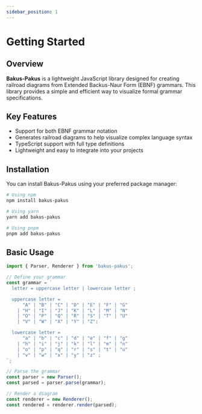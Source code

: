 ```yaml
---
sidebar_position: 1
---
```


# Getting Started

## Overview

**Bakus-Pakus** is a lightweight JavaScript library designed for creating railroad diagrams from Extended Backus-Naur Form (EBNF) grammars. This library provides a simple and efficient way to visualize formal grammar specifications.

## Key Features

- Support for both EBNF grammar notation
- Generates railroad diagrams to help visualize complex language syntax
- TypeScript support with full type definitions
- Lightweight and easy to integrate into your projects

## Installation

You can install Bakus-Pakus using your preferred package manager:

```bash
# Using npm
npm install bakus-pakus

# Using yarn
yarn add bakus-pakus

# Using pnpm
pnpm add bakus-pakus
```

## Basic Usage

```typescript
import { Parser, Renderer } from 'bakus-pakus';

// Define your grammar
const grammar = `
  letter = uppercase letter | lowercase letter ;

  uppercase letter =
      "A" | "B" | "C" | "D" | "E" | "F" | "G"
    | "H" | "I" | "J" | "K" | "L" | "M" | "N"
    | "O" | "P" | "Q" | "R" | "S" | "T" | "U"
    | "V" | "W" | "X" | "Y" | "Z";

  lowercase letter =
      "a" | "b" | "c" | "d" | "e" | "f" | "g"
    | "h" | "i" | "j" | "k" | "l" | "m" | "n"
    | "o" | "p" | "q" | "r" | "s" | "t" | "u"
    | "v" | "w" | "x" | "y" | "z" ;
`;

// Parse the grammar
const parser = new Parser();
const parsed = parser.parse(grammar);

// Render a diagram
const renderer = new Renderer();
const rendered = renderer.render(parsed);
```
